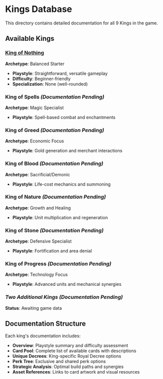 # Kings Database

This directory contains detailed documentation for all 9 Kings in the game.

## Available Kings

### [King of Nothing](./king-of-nothing.md)

**Archetype**: Balanced Starter

- **Playstyle**: Straightforward, versatile gameplay
- **Difficulty**: Beginner-friendly
- **Specialization**: None (well-rounded)

### King of Spells _(Documentation Pending)_

**Archetype**: Magic Specialist

- **Playstyle**: Spell-based combat and enchantments

### King of Greed _(Documentation Pending)_

**Archetype**: Economic Focus

- **Playstyle**: Gold generation and merchant interactions

### King of Blood _(Documentation Pending)_

**Archetype**: Sacrificial/Demonic

- **Playstyle**: Life-cost mechanics and summoning

### King of Nature _(Documentation Pending)_

**Archetype**: Growth and Healing

- **Playstyle**: Unit multiplication and regeneration

### King of Stone _(Documentation Pending)_

**Archetype**: Defensive Specialist

- **Playstyle**: Fortification and area denial

### King of Progress _(Documentation Pending)_

**Archetype**: Technology Focus

- **Playstyle**: Advanced units and mechanical synergies

### _Two Additional Kings_ _(Documentation Pending)_

**Status**: Awaiting game data

## Documentation Structure

Each king's documentation includes:

- **Overview**: Playstyle summary and difficulty assessment
- **Card Pool**: Complete list of available cards with descriptions
- **Unique Decrees**: King-specific Royal Decree options
- **Perk Tree**: Exclusive and shared perk options
- **Strategic Analysis**: Optimal build paths and synergies
- **Asset References**: Links to card artwork and visual resources
